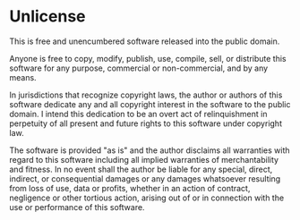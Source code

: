# Unlicense

This is free and unencumbered software released into the public domain.

Anyone is free to copy, modify, publish, use, compile, sell, or
distribute this software for any purpose, commercial or non-commercial,
and by any means.

In jurisdictions that recognize copyright laws, the author or authors
of this software dedicate any and all copyright interest in the
software to the public domain. I intend this dedication to be an overt
act of relinquishment in perpetuity of all present and future rights to
this software under copyright law.

The software is provided "as is" and the author disclaims all warranties
with regard to this software including all implied warranties of
merchantability and fitness. In no event shall the author be liable for
any special, direct, indirect, or consequential damages or any damages
whatsoever resulting from loss of use, data or profits, whether in an
action of contract, negligence or other tortious action, arising out of
or in connection with the use or performance of this software.
